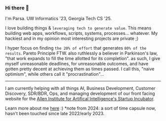 ### Hi there 👋

<!--
**parsakhaz/parsakhaz** is a ✨ _special_ ✨ repository because its `README.md` (this file) appears on your GitHub profile.

Here are some ideas to get you started:

- 🔭 I’m currently working on ...
- 🌱 I’m currently learning ...
- 👯 I’m looking to collaborate on ...
- 🤔 I’m looking for help with ...
- 💬 Ask me about ...
- 📫 How to reach me: ...
- 😄 Pronouns: ...
- ⚡ Fun fact: ...
-->

<!-- ![Parsa's GitHub stats](https://github-readme-stats-git-masterrstaa-rickstaa.vercel.app/api?username=parsakhaz&show_icons=true&bg_color=23339631&count_private=true&include_all_commits=true&hide=stars,issues&hide_border=true) -->

I'm Parsa. UW Informatics '23, Georgia Tech CS '25.

I love building things & `leveraging tech to generate value`. This means building web apps, workflows, scripts, systems, processes... whatever. My hackiest and in my opinion most interesting projects are private ;)

I hyper focus on finding `the 20% of effort` that generates `80% of the results`. Pareto Principle FTW. also ruthlessly a believer in Parkinson's law, "that work expands to fill the time allotted for its completion". as such, I give myself unreasonable deadlines, for unreasonable outcomes, and have gotten pretty decent at achieving them as times passed. I call this, "naive optimism", while others call it "procrastination"...

---

I am currently helping with all things AI, Business Development, Customer Discovery, SDR/BDR, Ops, and managing development of our front facing website for the [Allen Institute for Artifical Intelligence's Startup Incubator](https://www.ai2incubator.com/). 


Learn more about me [here](https://kparsa.com/) :)
*note from 2024: a sort of time capsule now, hasn't been touched since late 2022/early 2023.
